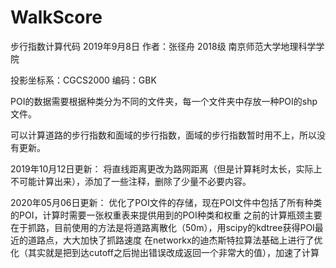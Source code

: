 # WalkScore
步行指数计算代码 2019年9月8日
作者：张径舟 2018级 南京师范大学地理科学学院

投影坐标系：CGCS2000 编码：GBK

POI的数据需要根据种类分为不同的文件夹，每一个文件夹中存放一种POI的shp文件。

可以计算道路的步行指数和面域的步行指数，面域的步行指数暂时用不上，所以没有更新。

2019年10月12日更新：
将直线距离更改为路网距离（但是计算耗时太长，实际上不可能计算出来），添加了一些注释，删除了少量不必要内容。

2020年05月06日更新：
  优化了POI文件的存储，现在POI文件中包括了所有种类的POI，计算时需要一张权重表来提供用到的POI种类和权重
  之前的计算瓶颈主要在于抓路，目前使用的方法是将道路离散化（50m），用scipy的kdtree获得POI最近的道路点，大大加快了抓路速度
  在networkx的迪杰斯特拉算法基础上进行了优化（其实就是把到达cutoff之后抛出错误改成返回一个非常大的值），加速了计算
